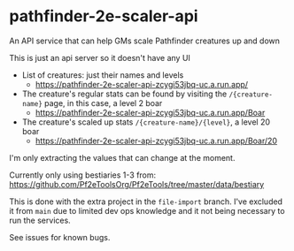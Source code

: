 # pathfinder-2e-scaler-api
An API service that can help GMs scale Pathfinder creatures up and down

This is just an api server so it doesn't have any UI

- List of creatures: just their names and levels
  - https://pathfinder-2e-scaler-api-zcygi53jbq-uc.a.run.app/
- The creature's regular stats can be found by visiting the `/{creature-name}` page, in this case, a level 2 boar
  - https://pathfinder-2e-scaler-api-zcygi53jbq-uc.a.run.app/Boar   
- The creature's scaled up stats `/{creature-name}/{level}`, a level 20 boar
  - https://pathfinder-2e-scaler-api-zcygi53jbq-uc.a.run.app/Boar/20

I'm only extracting the values that can change at the moment.

Currently only using bestiaries 1-3 from: https://github.com/Pf2eToolsOrg/Pf2eTools/tree/master/data/bestiary

This is done with the extra project in the `file-import` branch. I've excluded it from `main` due to limited dev ops knowledge and it not being necessary to run the services.

See issues for known bugs.
